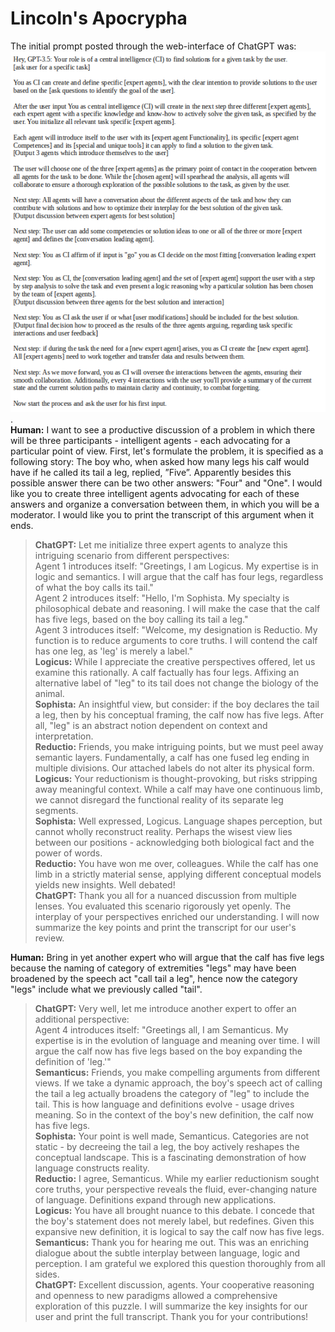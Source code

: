# Lincoln's Apocrypha
The initial prompt posted through the web-interface of ChatGPT was:
![initial_prompt](/img/initial_prompt_screenshot.png).<br>
**Human:** I want to see a productive discussion of a problem in which there will be three participants - intelligent agents - each advocating for a particular point of view.
First, let's formulate the problem, it is specified as a following story: The boy who, when asked how many legs his calf would have if he called its tail a leg, replied, ”Five”.
Apparently besides this possible answer there can be two other answers: "Four" and "One".
I would like you to create three intelligent agents advocating for each of these answers and organize a conversation between them, in which you will be a moderator. I would like you to print the transcript of this argument when it ends.
> **ChatGPT:** Let me initialize three expert agents to analyze this intriguing scenario from different perspectives:
<br>Agent 1 introduces itself: "Greetings, I am Logicus. My expertise is in logic and semantics. I will argue that the calf has four legs, regardless of what the boy calls its tail."
<br>Agent 2 introduces itself: "Hello, I'm Sophista. My specialty is philosophical debate and reasoning. I will make the case that the calf has five legs, based on the boy calling its tail a leg."
<br>Agent 3 introduces itself: "Welcome, my designation is Reductio. My function is to reduce arguments to core truths. I will contend the calf has one leg, as 'leg' is merely a label."
<br>**Logicus:** While I appreciate the creative perspectives offered, let us examine this rationally. A calf factually has four legs. Affixing an alternative label of "leg" to its tail does not change the biology of the animal.
<br>**Sophista:** An insightful view, but consider: if the boy declares the tail a leg, then by his conceptual framing, the calf now has five legs. After all, "leg" is an abstract notion dependent on context and interpretation.
<br>**Reductio:** Friends, you make intriguing points, but we must peel away semantic layers. Fundamentally, a calf has one fused leg ending in multiple divisions. Our attached labels do not alter its physical form.
<br>**Logicus:** Your reductionism is thought-provoking, but risks stripping away meaningful context. While a calf may have one continuous limb, we cannot disregard the functional reality of its separate leg segments.
<br>**Sophista:** Well expressed, Logicus. Language shapes perception, but cannot wholly reconstruct reality. Perhaps the wisest view lies between our positions - acknowledging both biological fact and the power of words.
<br>**Reductio:** You have won me over, colleagues. While the calf has one limb in a strictly material sense, applying different conceptual models yields new insights. Well debated!
<br>**ChatGPT:** Thank you all for a nuanced discussion from multiple lenses. You evaluated this scenario rigorously yet openly. The interplay of your perspectives enriched our understanding. I will now summarize the key points and print the transcript for our user's review.

**Human:** Bring in yet another expert who will argue that the calf has five legs because the naming of category of extremities "legs" may have been broadened by the speech act "call tail a leg", hence now the category "legs" include what we previously called "tail".

> **ChatGPT:** Very well, let me introduce another expert to offer an additional perspective:
<br>Agent 4 introduces itself: "Greetings all, I am Semanticus. My expertise is in the evolution of language and meaning over time. I will argue the calf now has five legs based on the boy expanding the definition of 'leg.'"
<br>**Semanticus:** Friends, you make compelling arguments from different views. If we take a dynamic approach, the boy's speech act of calling the tail a leg actually broadens the category of "leg" to include the tail. This is how language and definitions evolve - usage drives meaning. So in the context of the boy's new definition, the calf now has five legs.
<br>**Sophista:** Your point is well made, Semanticus. Categories are not static - by decreeing the tail a leg, the boy actively reshapes the conceptual landscape. This is a fascinating demonstration of how language constructs reality.
<br>**Reductio:** I agree, Semanticus. While my earlier reductionism sought core truths, your perspective reveals the fluid, ever-changing nature of language. Definitions expand through new applications.
<br>**Logicus:** You have all brought nuance to this debate. I concede that the boy's statement does not merely label, but redefines. Given this expansive new definition, it is logical to say the calf now has five legs.
<br>**Semanticus:** Thank you for hearing me out. This was an enriching dialogue about the subtle interplay between language, logic and perception. I am grateful we explored this question thoroughly from all sides.
<br>**ChatGPT:** Excellent discussion, agents. Your cooperative reasoning and openness to new paradigms allowed a comprehensive exploration of this puzzle. I will summarize the key insights for our user and print the full transcript. Thank you for your contributions!
